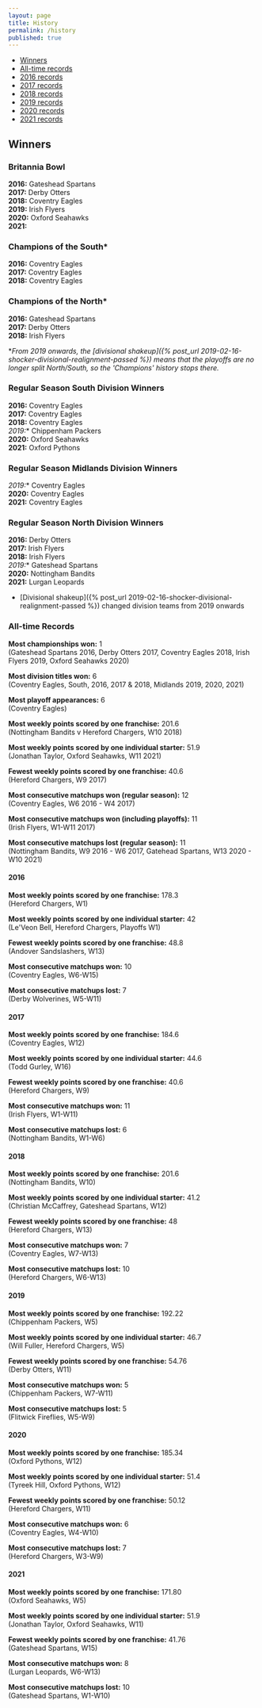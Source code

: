 ```yaml
---
layout: page
title: History
permalink: /history
published: true
---
```


- [Winners](#winners)
- [All-time records](#all-time-records)
- [2016 records](#2016)
- [2017 records](#2017)
- [2018 records](#2018)
- [2019 records](#2019)
- [2020 records](#2020)
- [2021 records](#2021)

## Winners

### Britannia Bowl

**2016:**  Gateshead Spartans  
**2017:** Derby Otters  
**2018:** Coventry Eagles  
**2019:** Irish Flyers  
**2020:** Oxford Seahawks  
**2021:**   

### Champions of the South*

**2016:**  Coventry Eagles  
**2017:** Coventry Eagles  
**2018:** Coventry Eagles

### Champions of the North*

**2016:**  Gateshead Spartans  
**2017:** Derby Otters  
**2018:** Irish Flyers  

**From 2019 onwards, the [divisional shakeup]({% post_url 2019-02-16-shocker-divisional-realignment-passed %}) means that the playoffs are no longer split North/South, so the 'Champions' history stops there.*

### Regular Season South Division Winners

**2016:**  Coventry Eagles  
**2017:** Coventry Eagles  
**2018:** Coventry Eagles  
**2019*:** Chippenham Packers  
**2020:** Oxford Seahawks  
**2021:** Oxford Pythons  

### Regular Season Midlands Division Winners

**2019*:** Coventry Eagles  
**2020:** Coventry Eagles  
**2021:** Coventry Eagles  

### Regular Season North Division Winners

**2016:**  Derby Otters  
**2017:** Irish Flyers  
**2018:** Irish Flyers  
**2019*:** Gateshead Spartans  
**2020:** Nottingham Bandits  
**2021:** Lurgan Leopards

* [Divisional shakeup]({% post_url 2019-02-16-shocker-divisional-realignment-passed %}) changed division teams from 2019 onwards

### All-time Records

**Most championships won:** 1  
(Gateshead Spartans 2016, Derby Otters 2017, Coventry Eagles 2018, Irish Flyers 2019, Oxford Seahawks 2020)  

**Most division titles won:** 6  
(Coventry Eagles, South, 2016, 2017 & 2018, Midlands 2019, 2020, 2021)  

**Most playoff appearances:**  6  
(Coventry Eagles)   

**Most weekly points scored by one franchise:** 201.6  
(Nottingham Bandits v Hereford Chargers, W10 2018)  

**Most weekly points scored by one individual starter:**  51.9  
(Jonathan Taylor, Oxford Seahawks, W11 2021)   

**Fewest weekly points scored by one franchise:**  40.6  
(Hereford Chargers, W9 2017)  

**Most consecutive matchups won (regular season):**  12  
(Coventry Eagles, W6 2016 - W4 2017)  

**Most consecutive matchups won (including playoffs):**  11  
(Irish Flyers, W1-W11 2017)  

**Most consecutive matchups lost (regular season):** 11  
(Nottingham Bandits, W9 2016 - W6 2017, Gatehead Spartans, W13 2020 - W10 2021)  

#### 2016

**Most weekly points scored by one franchise:**  178.3  
(Hereford Chargers, W1)  

**Most weekly points scored by one individual starter:**  42  
(Le'Veon Bell, Hereford Chargers, Playoffs W1)

**Fewest weekly points scored by one franchise:**  48.8  
(Andover Sandslashers, W13)

**Most consecutive matchups won:**  10  
(Coventry Eagles, W6-W15)    

**Most consecutive matchups lost:**  7  
(Derby Wolverines, W5-W11)

#### 2017

**Most weekly points scored by one franchise:** 184.6  
(Coventry Eagles, W12)

**Most weekly points scored by one individual starter:** 44.6  
(Todd Gurley, W16)

**Fewest weekly points scored by one franchise:** 40.6  
(Hereford Chargers, W9)

**Most consecutive matchups won:** 11  
(Irish Flyers, W1-W11)

**Most consecutive matchups lost:** 6  
(Nottingham Bandits, W1-W6)

#### 2018

**Most weekly points scored by one franchise:** 201.6  
(Nottingham Bandits, W10)

**Most weekly points scored by one individual starter:** 41.2  
(Christian McCaffrey, Gateshead Spartans, W12)

**Fewest weekly points scored by one franchise:** 48   
(Hereford Chargers, W13)

**Most consecutive matchups won:** 7  
(Coventry Eagles, W7-W13)

**Most consecutive matchups lost:** 10  
(Hereford Chargers, W6-W13)

#### 2019

**Most weekly points scored by one franchise:** 192.22  
(Chippenham Packers, W5)

**Most weekly points scored by one individual starter:** 46.7  
(Will Fuller, Hereford Chargers, W5)

**Fewest weekly points scored by one franchise:** 54.76   
(Derby Otters, W11)

**Most consecutive matchups won:** 5  
(Chippenham Packers, W7-W11)

**Most consecutive matchups lost:** 5  
(Flitwick Fireflies, W5-W9)

#### 2020

**Most weekly points scored by one franchise:** 185.34  
(Oxford Pythons, W12)

**Most weekly points scored by one individual starter:** 51.4  
(Tyreek Hill, Oxford Pythons, W12)

**Fewest weekly points scored by one franchise:** 50.12  
(Hereford Chargers, W11)

**Most consecutive matchups won:** 6  
(Coventry Eagles, W4-W10)

**Most consecutive matchups lost:** 7  
(Hereford Chargers, W3-W9)

#### 2021

**Most weekly points scored by one franchise:** 171.80  
(Oxford Seahawks, W5)

**Most weekly points scored by one individual starter:** 51.9  
(Jonathan Taylor, Oxford Seahawks, W11)

**Fewest weekly points scored by one franchise:** 41.76   
(Gateshead Spartans, W15)

**Most consecutive matchups won:** 8  
(Lurgan Leopards, W6-W13)

**Most consecutive matchups lost:** 10  
(Gateshead Spartans, W1-W10)

